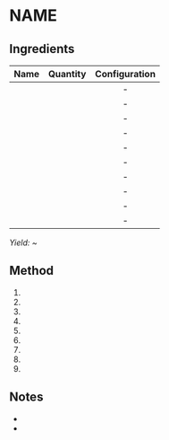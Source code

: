 # NAME

## Ingredients

| Name | Quantity | Configuration |
| ---- | -------- | :-----------: |
|      |          |       -       |
|      |          |       -       |
|      |          |       -       |
|      |          |       -       |
|      |          |       -       |
|      |          |       -       |
|      |          |       -       |
|      |          |       -       |
|      |          |       -       |
|      |          |       -       |

_Yield: ~_

## Method

1.
1.
1.
1.
1.
1.
1.
1.
1.

## Notes

-
-
